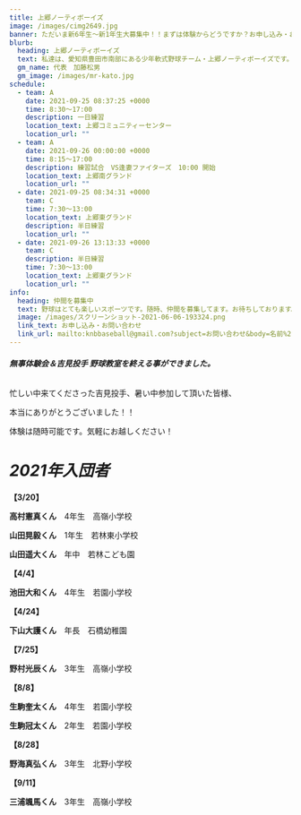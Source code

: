 ```yaml
---
title: 上郷ノーティボーイズ
image: /images/cimg2649.jpg
banner: ただいま新6年生～新1年生大募集中！！まずは体験からどうですか？お申し込み・お問い合わせはお気軽にどうぞ！！
blurb:
  heading: 上郷ノーティボーイズ
  text: 私達は、愛知県豊田市南部にある少年軟式野球チーム・上郷ノーティボーイズです。野球を愛する少年・少女達の夢を育み、軟式野球を正しく指導し、体力向上と礼儀を養成します。また、親友同士の友情と交歓の場を与え、規則正しい明朗な少年・少女を育成することを目的としています。
  gm_name: 代表　加藤松男
  gm_image: /images/mr-kato.jpg
schedule:
  - team: A
    date: 2021-09-25 08:37:25 +0000
    time: 8:30～17:00
    description: 一日練習
    location_text: 上郷コミュニティーセンター
    location_url: ""
  - team: A
    date: 2021-09-26 00:00:00 +0000
    time: 8:15～17:00
    description: 練習試合　VS逢妻ファイターズ　10:00 開始
    location_text: 上郷南グランド
    location_url: ""
  - date: 2021-09-25 08:34:31 +0000
    team: C
    time: 7:30～13:00
    location_text: 上郷東グランド
    description: 半日練習
    location_url: ""
  - date: 2021-09-26 13:13:33 +0000
    team: C
    description: 半日練習
    time: 7:30～13:00
    location_text: 上郷東グランド
    location_url: ""
info:
  heading: 仲間を募集中
  text: 野球はとても楽しいスポーツです。随時、仲間を募集してます。お待ちしております。
  image: /images/スクリーンショット-2021-06-06-193324.png
  link_text: お申し込み・お問い合わせ
  link_url: mailto:knbbaseball@gmail.com?subject=お問い合わせ&body=名前%20%3A%0D%0Aふりがな%20%3A%0D%0A電話%20%3A%0D%0A学校名%20%3A%0D%0A学年%20%3A%0D%0Aお問い合せ内容%20%3A（例、体験・見学・入団希望）
---
```

###### ***無事体験会＆吉見投手 野球教室を終える事ができました。***

忙しい中来てくださった吉見投手、暑い中参加して頂いた皆様、

本当にありがとうございました！！

体験は随時可能です。気軽にお越しください！

# ***2021年入団者***

**【3/20】**

**高村憲真くん**　4年生　高嶺小学校

**山田晃毅くん**　1年生　若林東小学校

**山田遥大くん**　年中　若林こども園

**【4/4】**

**池田大和くん**　4年生　若園小学校

**【4/24】**

**下山大護くん**　年長　石橋幼稚園

**【7/25】**

**野村光辰くん**　3年生　高嶺小学校

**【8/8】**

**生駒奎太くん**　4年生　若園小学校

**生駒冠太くん**　2年生　若園小学校

**【8/28】**

**野海真弘くん**　3年生　北野小学校

**【9/11】**

**三浦颯馬くん**　3年生　高嶺小学校